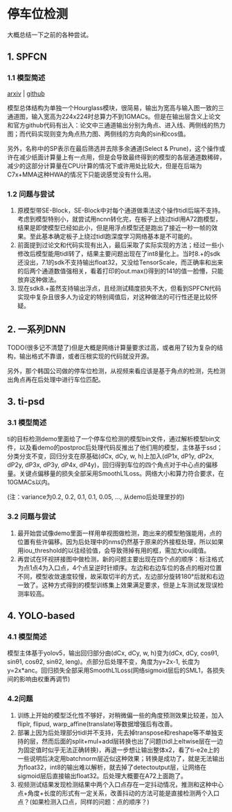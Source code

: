 # 停车位检测

大概总结一下之前的各种尝试。

## 1. SPFCN

### 1.1 模型简述

[arxiv](https://arxiv.org/abs/2203.11337) | [github](https://github.com/tjiiv-cprg/SPFCN-ParkingSlotDetection)

模型总体结构为单独一个Hourglass模块，很简易，输出为宽高与输入图一致的三通道图，输入宽高为224x224时总算力不到1GMACs。但是在输出层含义上论文和官方github代码有出入：论文中三通道输出分别为角点、进入线、两侧线的热力图；而代码实现则变为角点热力图、两侧线的方向角的sin和cos值。

另外，名称中的SP表示在最后筛选并去除多余通道(Select & Prune)，这个操作或许在减少纸面计算量上有一点用，但是会导致最终得到的模型的各层通道数稀碎，减少的这部分计算量在CPU计算的情况下或许用处比较大，但是在后端为C7x+MMA这种HWA的情况下只能说感觉没有什么用。

### 1.2 问题与尝试

1. 原模型带SE-Block，SE-Block中对每个通道做乘法这个操作tidl后端不支持。考虑到模型特别小，就尝试用ncnn转化完，在板子上绕过tidl用A72跑模型，结果是即使模型已经如此小，但是用浮点模型还是跑出了接近一秒一帧的效果。至此基本确定板子上绕过tidl跑深度学习网络基本是不可能的。
2. 前面提到过论文和代码实现有出入，最后采取了实际实现的方法；经过一些小修改后模型能用tidl转了，结果主要问题出现在了int8量化上。当时8.+的sdk还没出，7.1的sdk不支持输出float32，又没给TensorScale，而正确率和出来的后两个通道数值强相关，看着打印的out.max()得到的141的值一脸懵，只能放弃这种做法。
3. 现在sdk8.+虽然支持输出浮点，且经测试精度损失不大，但看到SPFCN代码实现中复杂且很多人为设定的特别阈值后，对这种做法的可行性还是比较怀疑。

## 2. 一系列DNN

TODO(很多记不清楚了)但是大概是网络计算量要求过高，或者用了较为复杂的结构，输出格式不靠谱，或者压根实现的代码就没开源。

另外，那个韩国公司做的停车位检测，从视频来看应该是基于角点的检测，先检测出角点再在后处理中进行车位匹配。

## 3. ti-psd

### 3.1 模型简述

ti的目标检测demo里面给了一个停车位检测的模型bin文件，通过解析模型bin文件，以及看demo的postproc后处理代码反推出了他们用的模型，主体基于ssd；分类分支不变，回归分支在原基础(dCx, dCy, w, h)上加入(dP1x, dP1y, dP2x, dP2y, dP3x, dP3y, dP4x, dP4y)，回归得到车位的四个角点对于中心点的偏移量。关键点偏移量的损失全部采用SmoothL1Loss。网络大小和算力符合要求，在10GMACs以内。

(注：variance为0.2, 0.2, 0.1, 0.1, 0.05, ..., 从demo后处理里抄的)

### 3.2 问题与尝试

1. 最开始尝试像demo里面一样用单视图做检测，跑出来的模型勉强能用，点的位置有些许偏移。因为后处理中的nms仍然基于原来的外接框处理，所以如果用iou_threshold的以往经验值，会导致筛掉有用的框，需加大iou阈值。
2. 再尝试在环视拼接图中做检测，新的问题主要出现在四个点的顺序：标注格式为点1点4为入口点，4个点呈逆时针顺序。左边和右边车位的各点的相对位置不同，模型收敛速度较慢，故采取切半的方式，左边部分旋转180°后就和右边一致了。这种方式得到的模型训练集上效果满足要求，但是上车测试发现误检测率较高。

## 4. YOLO-based

### 4.1 模型简述

模型主体基于yolov5，输出回归部分由(dCx, dCy, w, h)变为(dCx, dCy, cosθ1, sinθ1, cosθ2, sinθ2, leng)。点部分后处理不变，角度为y=2x-1, 长度为y=2x*anc。回归损失全部采用SmoothL1Loss(网络sigmoid层后的SML1，各损失间的影响由权重再调节)

### 4.2问题

1. 训练上开始的模型泛化性不够好，对稍微偏一些的角度预测效果比较差，加入fliplr, flipud, warp_affine(translate)等数据增强后有改善。
2. 部署上因为后处理部分tidl并不支持，先去掉transpose和reshape等不单独支持的层，然而后面的split+mul+add层转换也出了问题(tidl上eltwise层在一边为固定值时似乎无法正确转换)，再退一步想让输出整体x2，看了ti-e2e上的一些说明后决定用batchnorm层近似这种效果；转换是成功了，就是无法输出为float32，int8的输出难以解析，就去掉了detectoutput层，让网络在sigmoid层后直接输出float32。后处理大概要在A72上面跑了。
3. 视频测试结果发现检测结果中两个入口点存在一定抖动情况，推测和这种中心点+角度+长度的形式有一定关系，改善抖动的方法可能是直接检测两个入口点？(如果检测入口点，同样的问题：点的顺序？)